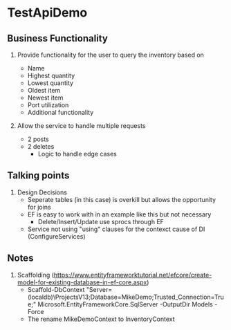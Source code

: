 # TestApiDemo

## Business Functionality
1. Provide functionality for the user to query the inventory based on
	- Name 
	- Highest quantity
	- Lowest quantity
	- Oldest item
	- Newest item
	- Port utilization
	- Additional functionality

2. Allow the service to handle multiple requests
	- 2 posts
	- 2 deletes
		- Logic to handle edge cases

## Talking points
1. Design Decisions
	- Seperate tables (in this case) is overkill but allows the opportunity for joins
	- EF is easy to work with in an example like this but not necessary
		- Delete/Insert/Update use sprocs through EF
	- Service not using "using" clauses for the contexct cause of DI (ConfigureServices)

## Notes
1. Scaffolding (https://www.entityframeworktutorial.net/efcore/create-model-for-existing-database-in-ef-core.aspx)
	- Scaffold-DbContext "Server=(localdb)\ProjectsV13;Database=MikeDemo;Trusted_Connection=True;" Microsoft.EntityFrameworkCore.SqlServer -OutputDir Models -Force
	- The rename MikeDemoContext to InventoryContext
